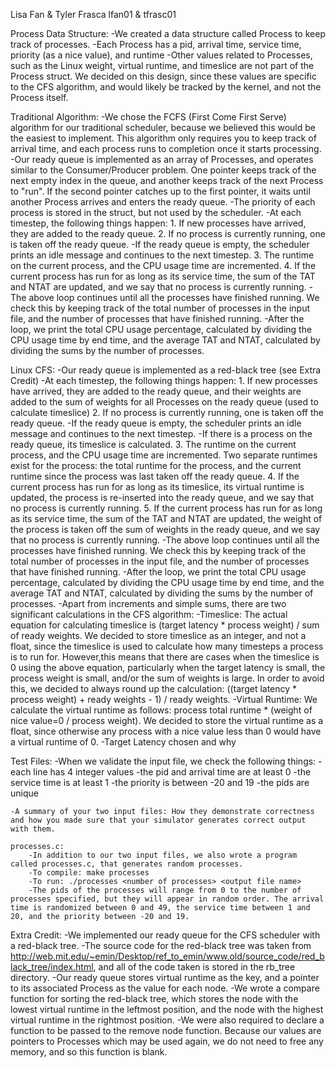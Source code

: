 Lisa Fan & Tyler Frasca
lfan01   & tfrasc01

Process Data Structure:
	-We created a data structure called Process to keep track of processes.
	-Each Process has a pid, arrival time, service time, priority (as a nice value), and runtime
	-Other values related to Processes, such as the Linux weight, virtual runtime, and timeslice are not part of the Process struct. We decided on this design, since these values are specific to the CFS algorithm, and would likely be tracked by the kernel, and not the Process itself.

Traditional Algorithm:
	-We chose the FCFS (First Come First Serve) algorithm for our traditional scheduler, because we believed this would be the easiest to implement. This algorithm only requires you to keep track of arrival time, and each process runs to completion once it starts processing.
	-Our ready queue is implemented as an array of Processes, and operates similar to the Consumer/Producer problem. One pointer keeps track of the next empty index in the queue, and another keeps track of the next Process to "run". If the second pointer catches up to the first pointer, it waits until another Process arrives and enters the ready queue.
	-The priority of each process is stored in the struct, but not used by the scheduler.
	-At each timestep, the following things happen:
		1. If new processes have arrived, they are added to the ready queue.
		2. If no process is currently running, one is taken off the ready queue.
			-If the ready queue is empty, the scheduler prints an idle message and continues to the next timestep.
		3. The runtime on the current process, and the CPU usage time are incremented.
		4. If the current process has run for as long as its service time, the sum of the TAT and NTAT are updated, and we say that no process is currently running.
	-The above loop continues until all the processes have finished running. We check this by keeping track of the total number of processes in the input file, and the number of processes that have finished running.
	-After the loop, we print the total CPU usage percentage, calculated by dividing the CPU usage time by end time, and the average TAT and NTAT, calculated by dividing the sums by the number of processes.

Linux CFS:
	-Our ready queue is implemented as a red-black tree (see Extra Credit)
	-At each timestep, the following things happen:
		1. If new processes have arrived, they are added to the ready queue, and their weights are added to the sum of weights for all Processes on the ready queue (used to calculate timeslice)
		2. If no process is currently running, one is taken off the ready queue.
			-If the ready queue is empty, the scheduler prints an idle message and continues to the next timestep.
			-If there is a process on the ready queue, its timeslice is calculated.
		3. The runtime on the current process, and the CPU usage time are incremented. Two separate runtimes exist for the process: the total runtime for the process, and the current runtime since the process was last taken off the ready queue.
		4. If the current process has run for as long as its timeslice, its virtual runtime is updated, the process is re-inserted into the ready queue, and we say that no process is currently running.
		5. If the current process has run for as long as its service time, the sum of the TAT and NTAT are updated, the weight of the process is taken off the sum of weights in the ready queue, and we say that no process is currently running.
	-The above loop continues until all the processes have finished running. We check this by keeping track of the total number of processes in the input file, and the number of processes that have finished running.
	-After the loop, we print the total CPU usage percentage, calculated by dividing the CPU usage time by end time, and the average TAT and NTAT, calculated by dividing the sums by the number of processes.
	-Apart from increments and simple sums, there are two significant calculations in the CFS algorithm:
		-Timeslice: The actual equation for calculating timeslice is (target latency * process weight) / sum of ready weights. We decided to store timeslice as an integer, and not a float, since the timeslice is used to calculate how many timesteps a process is to run for. However,this means that there are cases when the timeslice is 0 using the above equation, particularly when the target latency is small, the process weight is small, and/or the sum of weights is large. In order to avoid this, we decided to always round up the calculation: ((target latency * process weight) + ready weights - 1) / ready weights.
		-Virtual Runtime: We calculate the virtual runtime as follows: process total runtime * (weight of nice value=0 / process weight). We decided to store the virtual runtime as a float, since otherwise any process with a nice value less than 0 would have a virtual runtime of 0.
	-Target Latency chosen and why

Test Files:
	-When we validate the input file, we check the following things:
		-each line has 4 integer values
		-the pid and arrival time are at least 0
		-the service time is at least 1
		-the priority is between -20 and 19
		-the pids are unique

	-A summary of your two input files: How they demonstrate correctness and how you made sure that your simulator generates correct output with them.

	processes.c:
		-In addition to our two input files, we also wrote a program called processes.c, that generates random processes.
		-To compile: make processes
		-To run: ./processes <number of processes> <output file name>
		-The pids of the processes will range from 0 to the number of processes specified, but they will appear in random order. The arrival time is randomized between 0 and 49, the service time between 1 and 20, and the priority between -20 and 19.

Extra Credit:
	-We implemented our ready queue for the CFS scheduler with a red-black tree. 
	-The source code for the red-black tree was taken from http://web.mit.edu/~emin/Desktop/ref_to_emin/www.old/source_code/red_black_tree/index.html, and all of the code taken is stored in the rb_tree directory.
	-Our ready queue stores virtual runtime as the key, and a pointer to its associated Process as the value for each node.
	-We wrote a compare function for sorting the red-black tree, which stores the node with the lowest virtual runtime in the leftmost position, and the node with the highest virtual runtime in the rightmost position. 
	-We were also required to declare a function to be passed to the remove node function. Because our values are pointers to Processes which may be used again, we do not need to free any memory, and so this function is blank.
